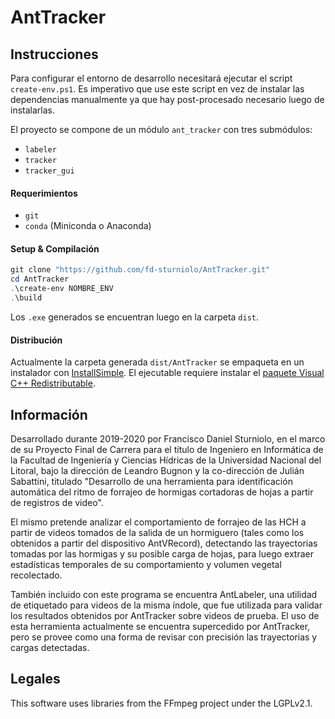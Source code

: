 # AntTracker

## Instrucciones

Para configurar el entorno de desarrollo necesitará ejecutar el script `create-env.ps1`.
Es imperativo que use este script en vez de instalar las dependencias manualmente ya que
hay post-procesado necesario luego de instalarlas.

El proyecto se compone de un módulo `ant_tracker` con tres submódulos:

- `labeler`
- `tracker`
- `tracker_gui`

#### Requerimientos
- `git`
- `conda` (Miniconda o Anaconda)

#### Setup & Compilación
```powershell
git clone "https://github.com/fd-sturniolo/AntTracker.git"
cd AntTracker
.\create-env NOMBRE_ENV
.\build
```

Los `.exe` generados se encuentran luego en la carpeta `dist`.

#### Distribución

Actualmente la carpeta generada `dist/AntTracker` se empaqueta en un instalador con
[InstallSimple](http://installsimple.com/). El ejecutable requiere instalar el
[paquete Visual C++ Redistributable](https://www.microsoft.com/es-es/download/details.aspx?id=48145).

## Información

Desarrollado durante 2019-2020 por Francisco Daniel Sturniolo,
en el marco de su Proyecto Final de Carrera para el título de Ingeniero en Informática
de la Facultad de Ingeniería y Ciencias Hídricas de la Universidad Nacional del Litoral,
bajo la dirección de Leandro Bugnon y la co-dirección de Julián Sabattini,
titulado "Desarrollo de una herramienta para identificación automática del ritmo de forrajeo
de hormigas cortadoras de hojas a partir de registros de video".


El mismo pretende analizar el comportamiento de forrajeo de las HCH a partir de videos tomados de la salida de un
hormiguero (tales como los obtenidos a partir del dispositivo AntVRecord), detectando las trayectorias tomadas por las
hormigas y su posible carga de hojas, para luego extraer estadísticas temporales de su comportamiento
y volumen vegetal recolectado.


También incluido con este programa se encuentra AntLabeler, una utilidad de etiquetado para videos de la misma índole,
que fue utilizada para validar los resultados obtenidos por AntTracker sobre videos de prueba. El uso de esta
herramienta actualmente se encuentra supercedido por AntTracker, pero se provee como una forma de revisar con precisión
las trayectorias y cargas detectadas.


## Legales

This software uses libraries from the FFmpeg project under the LGPLv2.1.
